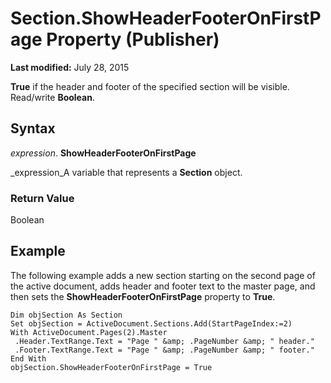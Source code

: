 
# Section.ShowHeaderFooterOnFirstPage Property (Publisher)

 **Last modified:** July 28, 2015

 **True** if the header and footer of the specified section will be visible. Read/write **Boolean**.

## Syntax

 _expression_. **ShowHeaderFooterOnFirstPage**

 _expression_A variable that represents a  **Section** object.


### Return Value

Boolean


## Example

The following example adds a new section starting on the second page of the active document, adds header and footer text to the master page, and then sets the  **ShowHeaderFooterOnFirstPage** property to **True**.


```
Dim objSection As Section 
Set objSection = ActiveDocument.Sections.Add(StartPageIndex:=2) 
With ActiveDocument.Pages(2).Master 
 .Header.TextRange.Text = "Page " &amp; .PageNumber &amp; " header." 
 .Footer.TextRange.Text = "Page " &amp; .PageNumber &amp; " footer." 
End With 
objSection.ShowHeaderFooterOnFirstPage = True
```

